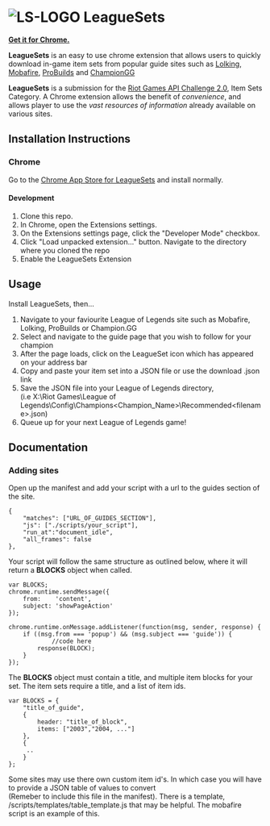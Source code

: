 
# ![LS-LOGO](https://raw.githubusercontent.com/ahmj/LeagueSets/develop/src/common/icon48.png) LeagueSets 

[**Get it for Chrome.**](https://chrome.google.com/webstore/detail/leaguesets/eoekgdlembbelehimiljbdnofnldepmc)

**LeagueSets** is an easy to use chrome extension that allows users to quickly download in-game item sets from popular guide sites such as [Lolking](https://www.lolking.net), [Mobafire](https://www.mobafire.com), [ProBuilds](https://www.probuilds.net) and [ChampionGG](http://champion.gg)

**LeagueSets** is a submission for the [Riot Games API Challenge 2.0](https://developer.riotgames.com/discussion/announcements/show/2lxEyIcE), Item Sets Category. A Chrome extension allows the benefit of *convenience*, and allows player to use the *vast resources of information* already available on various sites. 


## Installation Instructions

### Chrome


Go to the [Chrome App Store for LeagueSets](https://chrome.google.com/webstore/detail/leaguesets/eoekgdlembbelehimiljbdnofnldepmc) and install normally.


#### Development

1. Clone this repo.
2. In Chrome, open the Extensions settings.
3. On the Extensions settings page, click the "Developer Mode" checkbox.
4. Click "Load unpacked extension…" button. Navigate to the directory where you cloned the repo
5. Enable the LeagueSets Extension

## Usage

Install LeagueSets, then...

1. Navigate to your faviourite League of Legends site such as Mobafire, Lolking, ProBuilds or Champion.GG
2. Select and navigate to the guide page that you wish to follow for your champion
3. After the page loads, click on the LeagueSet icon which has appeared on your address bar
4. Copy and paste your item set into a JSON file or use the download .json link
5. Save the JSON file into your League of Legends directory,  
    (i.e X:\Riot Games\League of Legends\Config\Champions\<Champion_Name>\Recommended\<filename>.json) 
6. Queue up for your next League of Legends game!


## Documentation

### Adding sites
Open up the manifest and add your script with a url to the guides section of the site.

    {
        "matches": ["URL_OF_GUIDES_SECTION"],
        "js": ["./scripts/your_script"],
        "run_at":"document_idle",
        "all_frames": false
    },
    
Your script will follow the same structure as outlined below, where it will return a **BLOCKS** object when called.

    var BLOCKS;
    chrome.runtime.sendMessage({
        from:    'content',
        subject: 'showPageAction'
    });

    chrome.runtime.onMessage.addListener(function(msg, sender, response) {
        if ((msg.from === 'popup') && (msg.subject === 'guide')) {
                //code here
            response(BLOCK);
        }
    });
    
The **BLOCKS**  object must contain a title, and multiple item blocks for your set. The item sets require a title, and a list of item ids.

    var BLOCKS = {
        "title_of_guide",
        {
            header: "title_of_block",
            items: ["2003","2004, ..."]
        }, 
        {
         ..
        }
    };
    
Some sites may use there own custom item id's. In which case you will have to provide a JSON table of values to convert   
(Remeber to include this file in the manifest). There is a template, /scripts/templates/table_template.js that may be helpful. The mobafire script is an example of this.